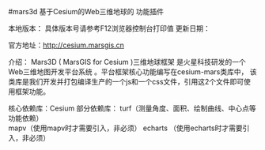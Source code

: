 #mars3d  基于Cesium的Web三维地球的 功能插件

本地版本： 具体版本号请参考F12浏览器控制台打印值
更新日期：

官方地址：http://cesium.marsgis.cn

介绍：
	Mars3D ( MarsGIS for Cesium )三维地球框架 是火星科技研发的一个Web三维地图开发平台系统 。平台框架核心功能编写在cesium-mars类库中，
	该类库是我们开发并打包编译生产的一个js和一个css文件，引用这2个文件即可使用框架功能。

核心依赖库：Cesium
部分依赖库： 
    turf（测量角度、面积、绘制曲线、中心点等功能依赖）  
    mapv（使用mapv时才需要引入，非必须） 
    echarts （使用echarts时才需要引入，非必须）   
